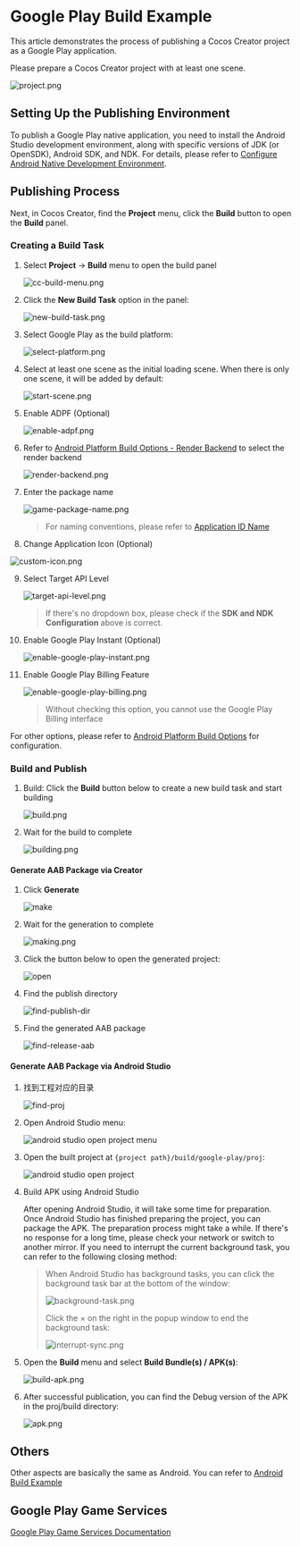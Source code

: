 # Google Play Build Example

This article demonstrates the process of publishing a Cocos Creator project as a Google Play application.

Please prepare a Cocos Creator project with at least one scene.

![project.png](../../../../zh/editor/publish/google-play/images/project.png)

## Setting Up the Publishing Environment

To publish a Google Play native application, you need to install the Android Studio development environment, along with specific versions of JDK (or OpenSDK), Android SDK, and NDK. For details, please refer to [Configure Android Native Development Environment](../../../../en/editor/publish/android/build-setup-evn-android.md).

## Publishing Process

Next, in Cocos Creator, find the **Project** menu, click the **Build** button to open the **Build** panel.

### Creating a Build Task

1. Select **Project** -> **Build** menu to open the build panel

    ![cc-build-menu.png](../../../../zh/editor/publish/google-play/images/cc-build-menu.png)

2. Click the **New Build Task** option in the panel:

    ![new-build-task.png](../../../../zh/editor/publish/google-play/images/new-build-task.png)

3. Select Google Play as the build platform:

    ![select-platform.png](../../../../zh/editor/publish/google-play/images/select-platform.png)

4. Select at least one scene as the initial loading scene. When there is only one scene, it will be added by default:

    ![start-scene.png](../../../../zh/editor/publish/google-play/images/start-scene.png)

5. Enable ADPF (Optional) 

    ![enable-adpf.png](../../../../zh/editor/publish/google-play/images/enable-adpf.png)

6. Refer to [Android Platform Build Options - Render Backend](../../../../en/editor/publish/native-options.md#%E6%B8%B2%E6%9F%93%E5%90%8E%E7%AB%AF) to select the render backend

    ![render-backend.png](../../../../zh/editor/publish/google-play/images/render-backend.png)

7. Enter the package name

    ![game-package-name.png](../../../../zh/editor/publish/google-play/images/game-package-name.png)

    > For naming conventions, please refer to [Application ID Name](../../../../en/editor/publish/native-options.md#%E5%BA%94%E7%94%A8-id-%E5%90%8D%E7%A7%B0)

8. Change Application Icon (Optional)

![custom-icon.png](../../../../zh/editor/publish/google-play/images/custom-icon.png)

9. Select Target API Level

    ![target-api-level.png](../../../../zh/editor/publish/google-play/images/target-api-level.png)

    > If there's no dropdown box, please check if the **SDK and NDK Configuration** above is correct.

10. Enable Google Play Instant (Optional)

    ![enable-google-play-instant.png](../../../../zh/editor/publish/google-play/images/enable-google-play-instant.png)
    
11. Enable Google Play Billing Feature

    ![enable-google-play-billing.png](../../../../zh/editor/publish/google-play/images/enable-google-play-billing.png)

    > Without checking this option, you cannot use the Google Play Billing interface

For other options, please refer to [Android Platform Build Options](../../../../en/editor/publish/native-options.md#android-%E5%B9%B3%E5%8F%B0%E6%9E%84%E5%BB%BA%E9%80%89%E9%A1%B9) for configuration.

### Build and Publish

1. Build: Click the **Build** button below to create a new build task and start building

    ![build.png](../../../../zh/editor/publish/google-play/images/build.png)

2. Wait for the build to complete

    ![building.png](../../../../zh/editor/publish/google-play/images/building.png)

#### Generate AAB Package via Creator
1. Click **Generate** 

    ![make](../../../../zh/editor/publish/google-play/images/make.png)

2. Wait for the generation to complete

    ![making.png](../../../../zh/editor/publish/google-play/images/making.png)

3. Click the button below to open the generated project:

    ![open](../../../../zh/editor/publish/google-play/images/open.png)

4. Find the publish directory
    
    ![find-publish-dir](../../../../zh/editor/publish/google-play/images/find-publish-dir.png)

5. Find the generated AAB package
    
    ![find-release-aab](../../../../zh/editor/publish/google-play/images/find-release-aab.png)

#### Generate AAB Package via Android Studio
1. 找到工程对应的目录

    ![find-proj](../../../../zh/editor/publish/google-play/images/find-proj.png)

2. Open Android Studio menu:

    ![android studio open project menu](../../../../zh/editor/publish/google-play/images/as-open-menu.png)

3. Open the built project at `{project path}/build/google-play/proj`:

    ![android studio open project](../../../../zh/editor/publish/google-play/images/as-open-proj.png)

4. Build APK using Android Studio

    After opening Android Studio, it will take some time for preparation. Once Android Studio has finished preparing the project, you can package the APK. The preparation process might take a while. If there's no response for a long time, please check your network or switch to another mirror. If you need to interrupt the current background task, you can refer to the following closing method:

    > When Android Studio has background tasks, you can click the background task bar at the bottom of the window:
    >
    > ![background-task.png](../../../../zh/editor/publish/google-play/images/background-task.png)
    >
    > Click the × on the right in the popup window to end the background task:
    >
    > ![interrupt-sync.png](../../../../zh/editor/publish/google-play/images/interrupt-sync.png)

5. Open the **Build** menu and select **Build Bundle(s) / APK(s)**:

    ![build-apk.png](../../../../zh/editor/publish/google-play/images/build-apk.png)

6. After successful publication, you can find the Debug version of the APK in the proj/build directory:

    ![apk.png](../../../../zh/editor/publish/google-play/images/apk.png)

## Others
Other aspects are basically the same as Android. You can refer to [Android Build Example](../../../../en/editor/publish/android/build-example-android.md)

## Google Play Game Services
[Google Play Game Services Documentation](./google-play-game-services.md)